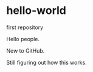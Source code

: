 # hello-world
first repository 

Hello people. 

New to GitHub.

Still figuring out how this works. 
